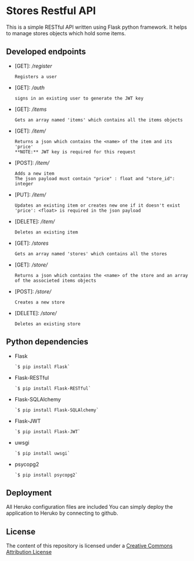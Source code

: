 # Stores Restful API
This is a simple RESTful API written using Flask python framework.
It helps to manage stores objects which hold some items.
## Developed endpoints
* \[GET\]: _/register_

      Registers a user

* \[GET\]: _/auth_

      signs in an existing user to generate the JWT key

* \[GET\]: _/items_

      Gets an array named 'items' which contains all the items objects

* \[GET\]: _/item/<name>_

      Returns a json which contains the <name> of the item and its 'price'
      **NOTE:** JWT key is required for this request

* \[POST\]: _/item/<name>_

      Adds a new item
      The json payload must contain "price" : float and "store_id": integer

* \[PUT\]: _/item/<name>_

      Updates an existing item or creates new one if it doesn't exist
      'price': <float> is required in the json payload

* \[DELETE\]: _/item/<name>_

      Deletes an existing item

* \[GET\]: _/stores_

      Gets an array named 'stores' which contains all the stores

* \[GET\]: _/store/<name>_

      Returns a json which contains the <name> of the store and an array of the associeted items objects

* \[POST\]: _/store/<name>_

      Creates a new store

* \[DELETE\]: _/store/<name>_

      Deletes an existing store

## Python dependencies
* Flask

      `$ pip install Flask`
* Flask-RESTful

      `$ pip install Flask-RESTful`
* Flask-SQLAlchemy

      `$ pip install Flask-SQLAlchemy`
* Flask-JWT

      `$ pip install Flask-JWT`
* uwsgi

      `$ pip install uwsgi`
* psycopg2

      `$ pip install psycopg2`

## Deployment
All Heruko configuration files are included
You can simply deploy the application to Heruko by connecting to github.
## License
The content of this repository is licensed under a [Creative Commons Attribution License](https://creativecommons.org/licenses/by/3.0/us/)
